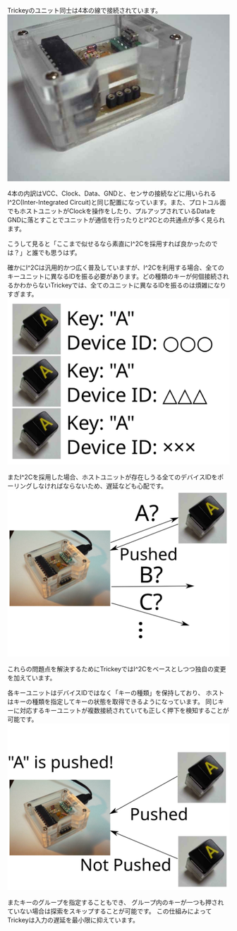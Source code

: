 Trickeyのユニット同士は4本の線で接続されています。
![](images/connector_5.jpg)

4本の内訳はVCC、Clock、Data、GNDと、センサの接続などに用いられるI^2C(Inter-Integrated Circuit)と同じ配置になっています。また、プロトコル面でもホストユニットがClockを操作をしたり、プルアップされているDataをGNDに落とすことでユニットが通信を行ったりとI^2Cとの共通点が多く見られます。

こうして見ると「ここまで似せるなら素直にI^2Cを採用すれば良かったのでは？」と誰でも思うはず。

確かにI^2Cは汎用的かつ広く普及していますが、I^2Cを利用する場合、全てのキーユニットに異なるIDを振る必要があります。どの種類のキーが何個接続されるかわからないTrickeyでは、全てのユニットに異なるIDを振るのは煩雑になりすぎます。
![](images/many_keys.svg)

またI^2Cを採用した場合、ホストユニットが存在しうる全てのデバイスIDをポーリングしなければならないため、遅延なども心配です。
![](images/poll.svg)

これらの問題点を解決するためにTrickeyではI^2Cをベースとしつつ独自の変更を加えています。

各キーユニットはデバイスIDではなく「キーの種類」を保持しており、
ホストはキーの種類を指定してキーの状態を取得できるようになっています。
同じキーに対応するキーユニットが複数接続されていても正しく押下を検知することが可能です。
![](images/conflict.svg)

またキーのグループを指定することもでき、
グループ内のキーが一つも押されていない場合は探索をスキップすることが可能です。
この仕組みによってTrickeyは入力の遅延を最小限に抑えています。
